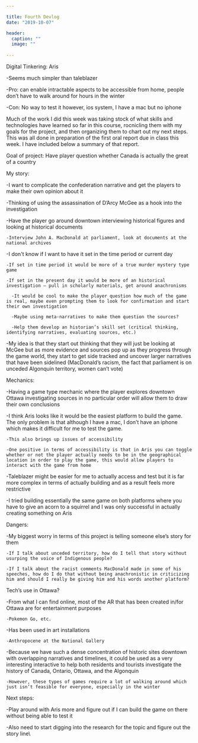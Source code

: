 ```yaml
---

title: Fourth Devlog
date: "2019-10-07"

header:
  caption: ""
  image: ""
  
---
```


Digital Tinkering:
Aris

-Seems much simpler than taleblazer

-Pro: can enable intractable aspects to be accessible from home, people don’t have to walk around for hours in the winter

-Con: No way to test it however, ios system, I have a mac but no iphone


Much of the work I did this week was taking stock of what skills and technologies have learned so far in this course, rocnicling them with my goals for the project, and then organizing them to chart out my next steps. This was all done in preparation of the first oral report due in class this week. I have included below a summary of that report.

Goal of project:
Have player question whether Canada is actually the great of a country

My story:

-I want to complicate the confederation narrative and get the players to make their own opinion about it

-Thinking of using the assassination of D’Arcy McGee as a hook into the investigation
	
  -Have the player go around downtown interviewing historical figures and looking at historical documents
		
    -Interview John A. MacDonald at parliament, look at documents at the national archives
	
  -I don't know if I want to have it set in the time period or current day
		
    -If set in time period it would be more of a true murder mystery type game
		
    -If set in the present day it would be more of an historical investigation – pull in scholarly materials, get around anachronisms
			
      -It would be cool to make the player question how much of the game is real, maybe even prompting them to look for confirmation and start their own investigation
			
      -Maybe using meta-narratives to make them question the sources?
			
      -Help them develop an historian’s skill set (critical thinking, identifying narratives, evaluating sources, etc.)

-My idea is that they start out thinking that they will just be looking at McGee but as more evidence and sources pop up as they progress through the game world, they start to get side tracked and uncover larger narratives that have been sidelined (MacDonald’s racism, the fact that parliament is on unceded Algonquin territory, women can’t vote)

Mechanics:

-Having a game type mechanic where the player explores downtown Ottawa investigating sources in no particular order will allow them to draw their own conclusions 

-I think Aris looks like it would be the easiest platform to build the game. The only problem is that although I have a mac, I don’t have an iphone which makes it difficult for me to test the game.

    -This also brings up issues of accessibility

    -One positive in terms of accessibility is that in Aris you can toggle whether or not the player actually needs to be in the geographical location in order to play the game, this would allow players to interact with the game from home

-Taleblazer might be easier for me to actually access and test but it is far more complex in terms of actually building and as a result feels more restrictive

-I tried building essentially the same game on both platforms where you have to give an acorn to a squirrel and I was only successful in actually creating something on Aris

Dangers:

-My biggest worry in terms of this project is telling someone else’s story for them
	
    -If I talk about unceded territory, how do I tell that story without usurping the voice of Indigenous people?
	
    -If I talk about the racist comments MacDonald made in some of his speeches, how do I do that without being anachronistic in criticizing him and should I really be giving him and his words another platform?


Tech’s use in Ottawa?

-From what I can find online, most of the AR that has been created in/for Ottawa are for entertainment purposes
	
    -Pokemon Go, etc.

-Has been used in art installations 

    -Anthropocene at the National Gallery

-Because we have such a dense concentration of historic sites downtown with overlapping narratives and timelines, it could be used as a very interesting interactive to help both residents and tourists investigate the history of Canada, Ontario, Ottawa, and the Algonquin
	
    -However, these types of games require a lot of walking around which just isn’t feasible for everyone, especially in the winter

Next steps:

-Play around with Aris more and figure out if I can build the game on there without being able to test it

-Also need to start digging into the research for the topic and figure out the story line\



